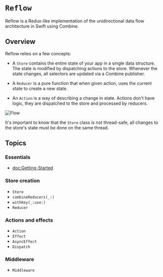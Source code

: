 # ``Reflow``

Reflow is a Redux-like implementation of the unidirectional data flow architecture in Swift using Combine.

## Overview

Reflow relies on a few concepts:

- A ``Store`` contains the entire state of your app in a single data structure. The state is modified by dispatching actions to the store. Whenever the state changes, all selectors are updated via a Combine publisher.

- A ``Reducer`` is a pure function that when given action, uses the current state to create a new state.

- An ``Action`` is a way of describing a change in state. Actions don't have logic, they are dispatched to the store and processed by reducers.

![Flow](flow.png)

It's important to know that the ``Store`` class is not thread-safe, all changes to the store's state must be done on the same thread.

## Topics

### Essentials

- <doc:Getting-Started>

### Store creation

- ``Store``
- ``combineReducers(_:)``
- ``withKey(_:use:)``
- ``Reducer``

### Actions and effects
- ``Action``
- ``Effect``
- ``AsyncEffect``
- ``Dispatch``

### Middleware

- ``Middleware``

